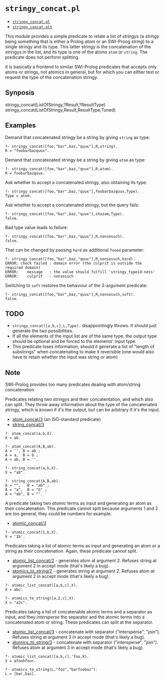 # `stringy_concat.pl`

- [`stringy_concat.pl`](stringy_concat.pl)
- [`stringy_concat.plt`](stringy_concat.plt)

This module provides a simple predicate to relate a list of _stringys_ (a _stringy_ being something
that is either a Prolog _atom_ or an SWI-Proog _string_) to a single stringy and its type.
This latter stringy is the concatenation of the stringys in the list, and its type is one of the
atoms `atom` or `string`. The predicate does not perform splitting.

It is basically a frontend to similar SWI-Prolog predicates that accepts only atoms or strings, not atomics in general,
but for which you can either test or request the type of the concatenation stringy.

## Synposis

 stringy_concat(ListOfStringy,?Result,?ResultType)
 stringy_concat(ListOfStringy,Result,ResultType,Tuned)
 
## Examples

Demand that concatenated stringy be a string by giving `string` as type:

```
?- stringy_concat([foo,"bar",baz,"quux"],R,string).
R = "foobarbazquux".
```

Demand that concatenated stringy be a string by giving `atom` as type:

```
?- stringy_concat([foo,"bar",baz,"quux"],R,atom).
R = foobarbazquux.
```

Ask whether to accept a concatenated stringy, also obtaining its type:

```
?- stringy_concat([foo,"bar",baz,"quux"],foobarbazquux,Type).
Type = atom.
```

Ask whether to accept a concatenated stringy, but the query fails:

```
?- stringy_concat([foo,"bar",baz,"quux"],shazam,Type).
false.
```

Bad type value leads to failure:

```
?- stringy_concat([foo,"bar",baz,"quux"],R,nonsesuch).
false.
```

That can be changed by passing `hard` as additional `Tuned` parameter:

```
?- stringy_concat([foo,"bar",baz,"quux"],R,nonsesuch,hard).
ERROR: check failed : domain error (the culprit is outside the required domain)
ERROR:    message   : the value should fulfill 'stringy_typeid-ness'
ERROR:    culprit   : nonsesuch
```

Switching to `soft` restores the behaviour of the 3-argument predicate:

```
?- stringy_concat([foo,"bar",baz,"quux"],R,nonsesuch,soft).
false.
```

## TODO

- `stringy_concat([a,b,c],L,Type).` disappointingly throws. It should just generate the two possibilities.
- If all the elements of the input list are of the same type, the output type should be optional and be forced to the elements' input type.
- This predicate loses information; should it generate a list of "length of substrings" when concatenating to make it reversible (one would also have to retain whether the input was string or atom)

## Note

SWI-Prolog provides too many predicates dealing with atom/string concatenation

Predicates relating two stringys and their concatentation, and which also can split.
They throw away information about the type of the concatenated stringy, which is known
if it's the output, but can be arbitrary if it's the input.

- [atom_concat/3](https://eu.swi-prolog.org/pldoc/man?predicate=atom_concat/3) (an ISO-standard predicate)
- [string_concat/3](https://eu.swi-prolog.org/pldoc/man?predicate=string_concat/3)

```
?- atom_concat(a,b,X).
X = ab.

?- atom_concat(A,B,ab).
A = '', B = ab ;
A = a,  B = b ;
A = ab, B = ''.

?- string_concat(a,b,X).
X = "ab".

?- string_concat(A,B,ab).
A = "",   B = "ab" ;
A = "a",  B = "b" ;
A = "ab", B = "".
```

A predicate taking two _atomic_ terms as input and generating an atom as
their concatenation. This predicate cannot split because arguments 1 and 2 are too general,
they could be numbers for example.

- [atomic_concat/3](https://eu.swi-prolog.org/pldoc/man?predicate=atomic_concat/3)

```
?- atomic_concat(1,b,X).
X = '1b'.
```

Predicates taking a list of atomic terms as input and generating an atom or a string as
their concatenation. Again, these predicate cannot split.

- [atomic_list_concat/2](https://eu.swi-prolog.org/pldoc/man?predicate=atomic_list_concat/2) - generates atom at argument 2. Refuses string at argument 2 in accept mode (that's likely a bug).
- [atomics_to_string/2](https://eu.swi-prolog.org/pldoc/man?predicate=atomics_to_string/2) - generates string at argument 2. Refuses atom at argument 2 in accept mode (that's likely a bug).

```
?- atomic_list_concat([a,b,c],X).
X = abc.

?- atomics_to_string([a,2,c],X).
X = "a2c".
```

Predicates taking a list of concatenable atomic terms and a separator as input, and they
_intersperse_ the separator and the atomic terms into a concatenated atom or string.
These predicates can split at the separator.

- [atomic_list_concat/3](https://eu.swi-prolog.org/pldoc/man?predicate=atomic_list_concat/3) - concatenate with separator ("intersperse", "join"). Refuses string at argument 3 in accept mode (that's likely a bug).
- [atomics_to_string/3](https://eu.swi-prolog.org/pldoc/man?predicate=atomics_to_string/3) - concatenate with separator ("intersperse", "join"). Refuses atom at argument 3 in accept mode (that's likely a bug).

```
?- atomic_list_concat([a,b,c],'foo,X).
X = afoobfooc.

?- atomics_to_string(L,"foo","barfoobaz").
L = [bar,baz].
```
